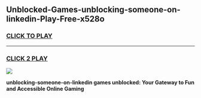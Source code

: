 
## Unblocked-Games-unblocking-someone-on-linkedin-Play-Free-x528o
<h3>
<a href="https://premium76.site?title=unblocking-someone-on-linkedin&ref=20M">CLICK TO PLAY</a></h3>
<hr>

<h3>
<a href="https://premium76.site?title=unblocking-someone-on-linkedin&ref=20M">CLICK 2 PLAY</a>
  
</h3>

<a href="https://premium76.site?title=unblocking-someone-on-linkedin&ref=19M"><img src="https://clearcache.store/games.png"></a>


**unblocking-someone-on-linkedin games unblocked: Your Gateway to Fun and Accessible Online Gaming**

